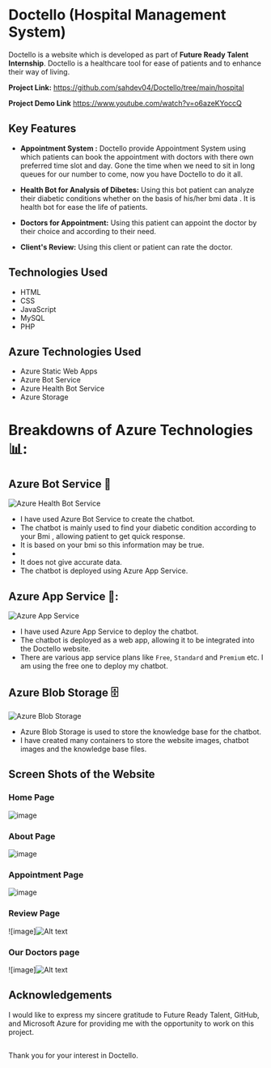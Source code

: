 # Doctello (Hospital Management System)

Doctello is a website which is developed as part of **Future Ready Talent Internship**.
Doctello is a healthcare tool for ease of patients and to enhance their way of living.

**Project Link:** https://github.com/sahdev04/Doctello/tree/main/hospital

**Project Demo Link** https://www.youtube.com/watch?v=o6azeKYoccQ

## Key Features

- **Appointment System :** Doctello provide Appointment System using which patients can book the appointment with doctors with there own preferred time slot and day. Gone the time when we need to sit in long queues for our number to come, now you have Doctello to do it all.

- **Health Bot for Analysis of Dibetes:** Using this bot patient can analyze their diabetic conditions whether on the basis of his/her bmi data . It is health bot for ease the life of patients.
  
- **Doctors for Appointment:** Using this patient can appoint the doctor by their choice and according to their need.

-  **Client's Review:** Using this client or patient can rate the doctor. 
## Technologies Used

- HTML
- CSS
- JavaScript
- MySQL
- PHP

## Azure Technologies Used

- Azure Static Web Apps
- Azure Bot Service
- Azure Health Bot Service
- Azure Storage

# Breakdowns of Azure Technologies 📊:

## Azure Bot Service 🤖

![Azure Health Bot Service](./readme_images/azure-health-bot.png)

- I have used Azure Bot Service to create the chatbot.
- The chatbot is mainly used to find your diabetic condition according to your Bmi , allowing patient to get quick response.
- It is based on your bmi so this information may be true.
-
- It does not give accurate data.
- The chatbot is deployed using Azure App Service.

## Azure App Service 📱:

![Azure App Service](./readme_images/azure-sevices.png)

- I have used Azure App Service to deploy the chatbot.
- The chatbot is deployed as a web app, allowing it to be integrated into the Doctello website.
- There are various app service plans like `Free`, `Standard` and `Premium` etc. I am using the free one to deploy my chatbot.

## Azure Blob Storage 🗄️

![Azure Blob Storage](./readme_images/azure-blob-storage.png)

- Azure Blob Storage is used to store the knowledge base for the chatbot.
- I have created many containers to store the website images, chatbot images and the knowledge base files.

## Screen Shots of the Website

### Home Page

![image](./readme_images/HomePage.png)

### About Page

![image](./readme_images/about-page.png)

### Appointment Page

![image](./readme_images/appointment.png)

### Review Page

![image]![Alt text](./readme_images/review.png)

### Our Doctors page

![image]![Alt text](./readme_images/doctors.png)

## Acknowledgements

I would like to express my sincere gratitude to Future Ready Talent, GitHub, and Microsoft Azure for providing me with the opportunity to work on this project.

##

Thank you for your interest in Doctello.
